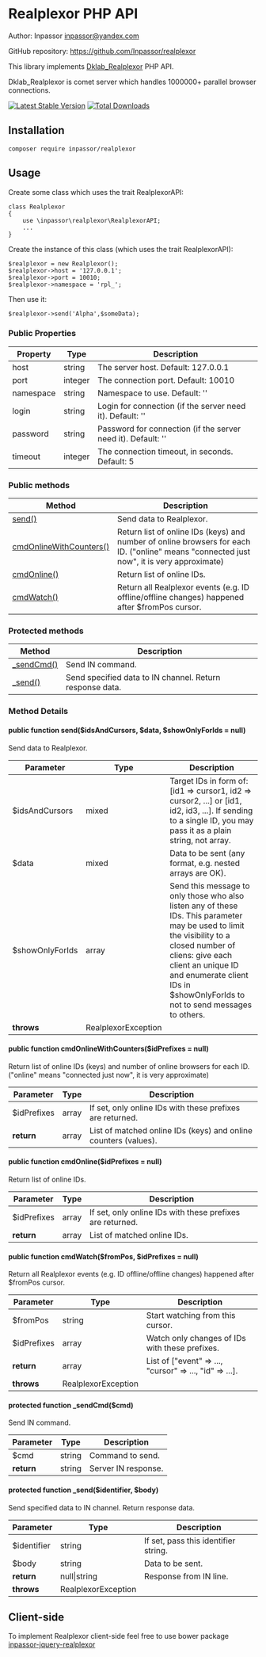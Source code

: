 Realplexor PHP API
==================

Author: Inpassor <inpassor@yandex.com>

GitHub repository: https://github.com/Inpassor/realplexor

This library implements
[Dklab_Realplexor](https://github.com/DmitryKoterov/dklab_realplexor)
PHP API.

Dklab_Realplexor is comet server which handles 1000000+ parallel
browser connections.

[![Latest Stable Version](https://poser.pugx.org/inpassor/realplexor/version)](https://packagist.org/packages/inpassor/realplexor)
[![Total Downloads](https://poser.pugx.org/inpassor/realplexor/downloads)](https://packagist.org/packages/inpassor/realplexor)

## Installation

```
composer require inpassor/realplexor
```

## Usage

Create some class which uses the trait RealplexorAPI:
```
class Realplexor
{
    use \inpassor\realplexor\RealplexorAPI;
    ...
}
```

Create the instance of this class (which uses the trait RealplexorAPI):
```
$realplexor = new Realplexor();
$realplexor->host = '127.0.0.1';
$realplexor->port = 10010;
$realplexor->namespace = 'rpl_';
```

Then use it:
```
$realplexor->send('Alpha',$someData);
```

### Public Properties

Property | Type |Description
--- | --- | ---
host | string | The server host. Default: 127.0.0.1
port | integer | The connection port. Default: 10010
namespace | string | Namespace to use. Default: ''
login | string | Login for connection (if the server need it). Default: ''
password | string | Password for connection (if the server need it). Default: ''
timeout | integer | The connection timeout, in seconds. Default: 5

### Public methods

Method | Description
--- | ---
[send()](#public-function-sendidsandcursors-data-showonlyforids--null) | Send data to Realplexor.
[cmdOnlineWithCounters()](#public-function-cmdonlinewithcountersidprefixes--null) | Return list of online IDs (keys) and number of online browsers for each ID. ("online" means "connected just now", it is very approximate)
[cmdOnline()](#public-function-cmdonlineidprefixes--null) | Return list of online IDs.
[cmdWatch()](#public-function-cmdwatchfrompos-idprefixes--null) | Return all Realplexor events (e.g. ID offline/offline changes) happened after $fromPos cursor.

### Protected methods

Method | Description
--- | ---
[_sendCmd()](#protected-function-_sendcmdcmd) | Send IN command.
[_send()](#protected-function-_sendidentifier-body) | Send specified data to IN channel. Return response data.

### Method Details

#### public function send($idsAndCursors, $data, $showOnlyForIds = null)

Send data to Realplexor.

Parameter | Type |Description
--- | --- | ---
$idsAndCursors | mixed | Target IDs in form of: [id1 => cursor1, id2 => cursor2, ...] or [id1, id2, id3, ...]. If sending to a single ID, you may pass it as a plain string, not array.
$data | mixed | Data to be sent (any format, e.g. nested arrays are OK).
$showOnlyForIds | array | Send this message to only those who also listen any of these IDs. This parameter may be used to limit the visibility to a closed number of cliens: give each client an unique ID and enumerate client IDs in $showOnlyForIds to not to send messages to others.
**throws** | RealplexorException |

#### public function cmdOnlineWithCounters($idPrefixes = null)

Return list of online IDs (keys) and number of online browsers for each ID. ("online" means "connected just now", it is very approximate)

Parameter | Type |Description
--- | --- | ---
$idPrefixes | array | If set, only online IDs with these prefixes are returned.
**return** | array | List of matched online IDs (keys) and online counters (values).

#### public function cmdOnline($idPrefixes = null)

Return list of online IDs.

Parameter | Type |Description
--- | --- | ---
$idPrefixes | array | If set, only online IDs with these prefixes are returned.
**return** | array | List of matched online IDs.

#### public function cmdWatch($fromPos, $idPrefixes = null)

Return all Realplexor events (e.g. ID offline/offline changes) happened after $fromPos cursor.

Parameter | Type |Description
--- | --- | ---
$fromPos | string | Start watching from this cursor.
$idPrefixes | array | Watch only changes of IDs with these prefixes.
**return** | array | List of ["event" => ..., "cursor" => ..., "id" => ...].
**throws** | RealplexorException |

#### protected function _sendCmd($cmd)

Send IN command.

Parameter | Type |Description
--- | --- | ---
$cmd | string | Command to send.
**return** | string | Server IN response.

#### protected function _send($identifier, $body)

Send specified data to IN channel. Return response data.

Parameter | Type |Description
--- | --- | ---
$identifier | string | If set, pass this identifier string.
$body | string | Data to be sent.
**return** | null\|string | Response from IN line.
**throws** | RealplexorException |

## Client-side

To implement Realplexor client-side feel free to use bower package
[inpassor-jquery-realplexor](https://github.com/Inpassor/jquery-realplexor)

